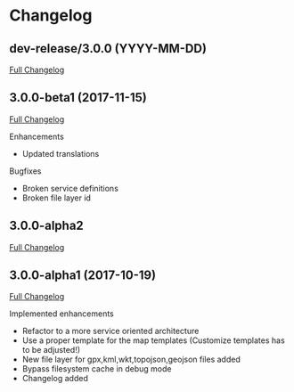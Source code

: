 
Changelog
=========

dev-release/3.0.0 (YYYY-MM-DD)
------------------------------

[Full Changelog](https://github.com/netzmacht/contao-leaflet-maps/compare/3.0.0-beta1...release/3.0.0)

3.0.0-beta1 (2017-11-15) 
------------------------

[Full Changelog](https://github.com/netzmacht/contao-leaflet-maps/compare/3.0.0-alpha2...3.0.0-beta1)

Enhancements

  - Updated translations

Bugfixes
  
  - Broken service definitions
  - Broken file layer id 

3.0.0-alpha2 
------------

[Full Changelog](https://github.com/netzmacht/contao-leaflet-maps/compare/3.0.0-alpha2...2.0.0-alpha3)

3.0.0-alpha1 (2017-10-19)
------------------------

[Full Changelog](https://github.com/netzmacht/contao-leaflet-maps/compare/3.0.0-alpha1...2.0.0-alpha2)

Implemented enhancements
 
 - Refactor to a more service oriented architecture
 - Use a proper template for the map templates (Customize templates has to be adjusted!)
 - New file layer for gpx,kml,wkt,topojson,geojson files added
 - Bypass filesystem cache in debug mode
 - Changelog added
